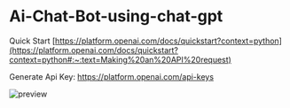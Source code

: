 ﻿# Ai-Chat-Bot-using-chat-gpt

Quick Start
    [https://platform.openai.com/docs/quickstart?context=python](https://platform.openai.com/docs/quickstart?context=python#:~:text=Making%20an%20API%20request)

Generate Api Key: 
    https://platform.openai.com/api-keys
 
![preview](https://github.com/zero07032/Ai-Chat-Bot-using-chat-gpt/assets/128919828/9a0cb048-5b81-4f05-95fa-2f85fa4e61b9)

